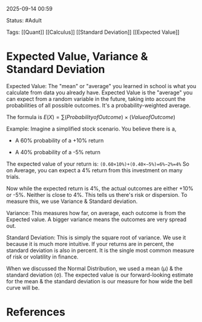 2025-09-14 00:59

Status: #Adult 

Tags: [[Quant]] [[Calculus]] [[Standard Deviation]] [[Expected Value]]

# Expected Value, Variance & Standard Deviation


Expected Value: The "mean" or "average" you learned in school is what you calculate from data you already have. Expected Value is the "average" you can expect from a random variable in the future, taking into account the probabilities of all possible outcomes. It's a probability-weighted average.

The formula is $E(X)=∑{(Probability  of  Outcome)×(Value  of  Outcome)}$

Example: Imagine a simplified stock scenario. You believe there is a,

- A 60% probability of a +10% return

- A 40% probability of a -5% return


The expected value of your return is: 
`(0.60×10%)+(0.40×−5%)=6%−2%=4%`
So on Average, you can expect a 4% return from this investment on many trials.

Now while the expected return is 4%, the actual outcomes are either +10% or -5%. Neither is close to 4%. This tells us there's risk or dispersion. To measure this, we use Variance & Standard deviation.

Variance: This measures how far, on average, each outcome is from the Expected value. A bigger variance means the outcomes are very spread out.

Standard Deviation: This is simply the square root of variance. We use it because it is much more intuitive. If your returns are in percent, the standard deviation is also in percent. It is the single most common measure of risk or volatility in finance.

When we discussed the Normal Distribution, we used a mean (μ) & the standard deviation (σ). The expected value is our forward-looking estimate for the mean & the standard deviation is our measure for how wide the bell curve will be.



# References

